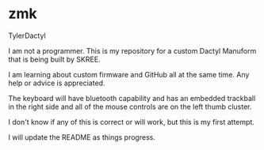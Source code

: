 # zmk
TylerDactyl

I am not a programmer.  This is my repository for a custom Dactyl Manuform that is being built by SKREE.

I am learning about custom firmware and GitHub all at the same time.  Any help or advice is appreciated.

The keyboard will have bluetooth capability and has an embedded trackball in the right side and all of the mouse controls are on the left thumb cluster.

I don't know if any of this is correct or will work, but this is my first attempt.

I will update the README as things progress.
